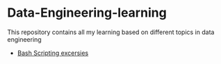 # Data-Engineering-learning
This repository contains all my learning based on different topics in data engineering

* [Bash Scripting excersies](https://github.com/Joshua-omolewa/Data-Engineering-learning/tree/main/Bash-scripting)
